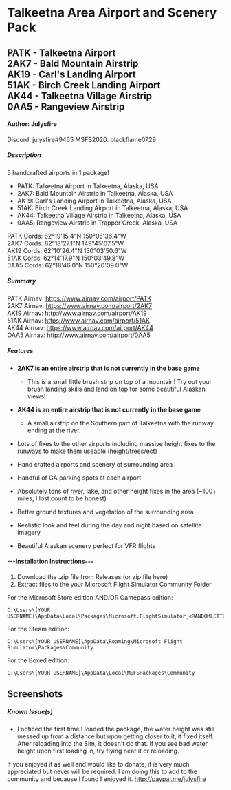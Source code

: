 # Talkeetna Area Airport and Scenery Pack

## PATK - Talkeetna Airport <br/> 2AK7 - Bald Mountain Airstrip <br/> AK19 - Carl's Landing Airport <br/> 51AK - Birch Creek Landing Airport <br/> AK44 - Talkeetna Village Airstrip <br/> 0AA5 - Rangeview Airstrip

#### Author: Julysfire
Discord: julysfire#9465        MSFS2020: blackflame0729

##### Description
5 handcrafted airports in 1 package!

- PATK: Talkeetna Airport in Talkeetna, Alaska, USA
- 2AK7: Bald Mountain Airstrip in Talkeetna, Alaska, USA
- AK19: Carl's Landing Airport in Talkeetna, Alaska, USA
- 51AK: Birch Creek Landing Airport in Talkeetna, Alaska, USA
- AK44: Talkeetna Village Airstrip in Talkeetna, Alaska, USA
- 0AA5: Rangeview Airstrip in Trapper Creek, Alaska, USA

PATK Cords: 62°19'15.4"N 150°05'36.4"W <br/> 2AK7 Cords: 62°18'27.1"N 149°45'07.5"W <br/> AK19 Cords: 62°10'26.4"N 150°03'50.6"W <br/> 51AK Cords: 62°14'17.9"N 150°03'49.8"W <br/> 0AA5 Cords: 62°18'46.0"N 150°20'09.0"W </br>

##### Summary

PATK Airnav: <https://www.airnav.com/airport/PATK> <br/> 2AK7 Airnav: <https://www.airnav.com/airport/2AK7> <br/> AK19 Airnav: <http://www.airnav.com/airport/AK19> <br/> 51AK Airnav: <https://www.airnav.com/airport/51AK> <br/> AK44 Airnav: <https://www.airnav.com/airport/AK44> </br> OAA5 Airnav: <http://www.airnav.com/airport/0AA5>

##### Features

- **2AK7 is an entire airstrip that is not currently in the base game**
    - This is a small little brush strip on top of a mountain!  Try out your brush landing skills and land on top for some beautiful Alaskan views!

- **AK44 is an entire airstrip that is not currently in the base game**
    - A small airstrip on the Southern part of Talkeetna with the runway ending at the river.
	
- Lots of fixes to the other airports including massive height fixes to the runways to make them useable (height/trees/ect)

- Hand crafted airports and scenery of surrounding area
- Handful of GA parking spots at each airport
- Absolutely tons of river, lake, and other height fixes in the area (~100+ miles, I lost count to be honest)
- Better ground textures and vegetation of the surrounding area
- Realistic look and feel during the day and night based on satellite imagery
- Beautiful Alaskan scenery perfect for VFR flights

#### ---Installation Instructions---
1. Download the .zip file from Releases (or zip file here)
2. Extract files to the your Microsoft Flight Simulator Community Folder

For the Microsoft Store edition AND/OR Gamepass edition:

	C:\Users\[YOUR USERNAME]\AppData\Local\Packages\Microsoft.FlightSimulator_<RANDOMLETTERS>\LocalCache\Packages\Community
	
For the Steam edition:

	C:\Users\[YOUR USERNAME]\AppData\Roaming\Microsoft Flight Simulator\Packages\Community
	
For the Boxed edition:

	C:\Users\[YOUR USERNAME]\AppData\Local\MSFSPackages\Community

## Screenshots


##### Known Issue(s)

- I noticed the first time I loaded the package, the water height was still messed up from a distance but upon getting closer to it, it fixed itself.  After reloading into the Sim, it doesn't do that.  If you see bad water height upon first loading in, try flying near it or reloading.


If you enjoyed it as well and would like to donate, it is very much appreciated but never will be required.  I am doing this to add to the community and because I found I enjoyed it.
http://paypal.me/julysfire
